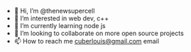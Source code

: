 - 👋 Hi, I’m @thenewsupercell
- 👀 I’m interested in web dev, c++
- 🌱 I’m currently learning node js
- 💞️ I’m looking to collaborate on more open source projects
- 📫 How to reach me cuberlouis@gmail.com email

<!---
thenewsupercell/thenewsupercell is a ✨ special ✨ repository because its `README.md` (this file) appears on your GitHub profile.
You can click the Preview link to take a look at your changes.
--->
